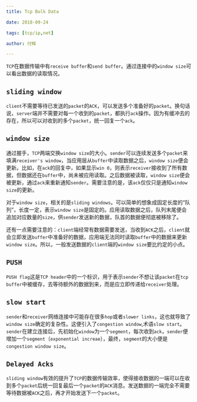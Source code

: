 ```yaml
---
title: Tcp Bulk Data

date: 2018-09-24

tags: [tcp/ip,net]

author: 付辉

---
```


`TCP`在数据传输中有`receive buffer`和`send buffer`。通过连接中的`window size`可以看出数据的读取情况。

## `sliding window`

`client`不需要等待已发送的`packet`的`ACK`，可以发送多个准备好的`packet`。换句话说，`server`端并不需要对每一个收到的`packet`，都执行`ack`操作。因为有缓冲去的存在，所以可以对收到的多个`packet`，统一回复一个`ack`。

## `window size`

通过握手，`TCP`两端交换`window size`的大小。`sender`可以连续发送多个`packet`来填满`receiver's window`，当应用层从`buffer`中读取数据之后，`window size`便会更新。比如，在`ack`的回复中，如果显示`win 0`，则表示`receiver`接收到了所有数据，但数据还在`buffer`中，尚未被应用读取。之后数据被读取，`window size`便会被更新，通过`ack`来重新通知`sender`。需要注意的是，该`ack`仅仅只是通知`window size`的更新。

对于`window size`，相关的是`sliding windows`。可以简单的想象成固定长度的“队列”，长度一定，表示`window size`是固定的。应用读取数据之后，队列末尾便会追加对应数量的`size`，供`sender`发送新的数据，队首的数据便彻底被移除了。

还有一点需要注意的：`client`端经常有数据需要发送，当收到`ACK`之后，`client`就会立即发送`buffer`中准备好的数据，应用端无法同时读取`buffer`中的数据来更新`window size`。所以，一般发送数据的`client`端的`window size`要比约定的小点。


## `PUSH`
`PUSH flag`这是`TCP header`中的一个标识，用于表示`sender`不想让该`packet`在`tcp buffer`中被缓存，去等待额外的数据到来，而是应立即传递给`receiver`处理。

## `slow start`
`sender`和`receiver`网络连接中可能存在很多`hop`或者`slower links`，这也就导致了`window size`确定的复杂性。这便引入了`congestion window`,术语`slow start`。`sender`在建立连接后，先初始化`window`为一个`segment`，每次收到`ack`，`sender`便增加一个`segment`（`exponential increae`），最终，`segment`的大小便是`congestion window size`。

## `Delayed Acks`

`sliding window`有效的提升了`TCP`的数据传输效率，使得接收数据的一端可以在收到多个`packet`后统一回复最后一个`packet`的`ACK`消息。发送数据的一端完全不需要等待数据被`ACK`之后，再才开始发送下一个`packet`。